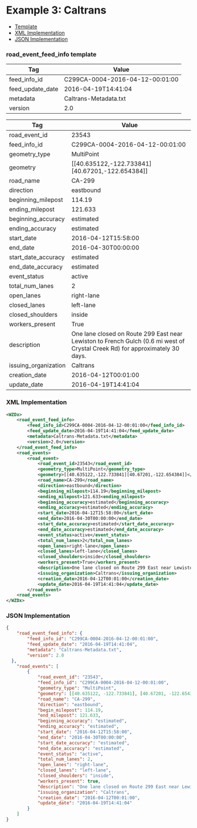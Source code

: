 # Example 3: Caltrans
- [Template](#road_event_feed_info-template)
- [XML Implementation](#xml-implementation)
- [JSON Implementation](#json-implementation)

### road_event_feed_info template
Tag | Value
--- | -----
feed_info_id | C299CA-0004-2016-04-12-00:01:00
feed_update_date | 2016-04-19T14:41:04
metadata | Caltrans-Metadata.txt
version | 2.0

Tag | Value
--- | -----
road_event_id | 23543
feed_info_id | C299CA-0004-2016-04-12-00:01:00
geometry_type | MultiPoint
geometry | [[40.635122,-122.733841][40.67201,-122.654384]]
road_name | CA-299
direction | eastbound
beginning_milepost | 114.19
ending_milepost | 121.633
beginning_accuracy | estimated
ending_accuracy | estimated
start_date | 2016-04-12T15:58:00
end_date | 2016-04-30T00:00:00
start_date_accuracy | estimated
end_date_accuracy | estimated
event_status | active
total_num_lanes | 2
open_lanes | right-lane
closed_lanes | left-lane
closed_shoulders | inside
workers_present | True
description | One lane closed on Route 299 East near Lewiston to French Gulch (0.6 mi west of Crystal Creek Rd) for approximately 30 days.
issuing_organization | Caltrans
creation_date | 2016-04-12T00:01:00
update_date | 2016-04-19T14:41:04

### XML Implementation
```xml
<WZDx>
	<road_event_feed_info>
		<feed_info_id>C299CA-0004-2016-04-12-00:01:00</feed_info_id>
		<feed_update_date>2016-04-19T14:41:04</feed_update_date>
		<metadata>Caltrans-Metadata.txt</metadata>
		<version>2.0</version>
	</road_event_feed_info>
	<road_events>
		<road_event>
			<road_event_id>23543</road_event_id>
			<geometry_type>MultiPoint</geometry_type>
			<geometry>[[40.635122,-122.733841][40.67201,-122.654384]]</geometry>
			<road_name>CA-299</road_name>
			<direction>eastbound</direction>
			<beginning_milepost>114.19</beginning_milepost>
			<ending_milepost>121.633<ending_milepost>
			<beginning_accuracy>estimated</beginning_accuracy>
			<ending_accuracy>estimated</ending_accuracy>
			<start_date>2016-04-12T15:58:00</start_date>
			<end_date>2016-04-30T00:00:00</end_date>
			<start_date_accuracy>estimated</start_date_accuracy>
			<end_date_accuracy>estimated</end_date_accuracy>
			<event_status>active</event_status>
			<total_num_lanes>2</total_num_lanes>
			<open_lanes>right-lane</open_lanes>
			<closed_lanes>left-lane</closed_lanes>
			<closed_shoulders>inside</closed_shoulders>
			<workers_present>True</workers_present>
			<description>One lane closed on Route 299 East near Lewiston to French Gulch (0.6 mi west of Crystal Creek Rd) for approximately 30 days.</description>
			<issuing_organization>Caltrans</issuing_organization>
			<creation_date>2016-04-12T00:01:00</creation_date>
			<update_date>2016-04-19T14:41:04</update_date>
		</road_event>
	<road_events>
</WZDx>
```

### JSON Implementation
```json
{
	"road_event_feed_info": {
		"feed_info_id": "C299CA-0004-2016-04-12-00:01:00",
		"feed_update_date": "2016-04-19T14:41:04",
		"metadata": "Caltrans-Metadata.txt",
		"version": 2.0
  },
	"road_events": [
		{
			"road_event_id": "23543",
			"feed_info_id": "C299CA-0004-2016-04-12-00:01:00",
			"geometry_type": "MultiPoint",
			"geometry": [[40.635122, -122.733841], [40.67201, -122.654384]],
			"road_name": "CA-299",
			"direction": "eastbound",
			"begin_milepost": 114.19,
			"end_milepost": 121.633,
			"beginning_accuracy": "estimated",
			"ending_accuracy": "estimated",
			"start_date": "2016-04-12T15:58:00",
			"end_date": "2016-04-30T00:00:00",
			"start_date_accuracy": "estimated",
			"end_date_accuracy": "estimated",
			"event_status": "active",
			"total_num_lanes": 2,
			"open_lanes": "right-lane",
			"closed_lanes": "left-lane",
			"closed_shoulders": "inside",
			"workers_present": true,
			"description": "One lane closed on Route 299 East near Lewiston to French Gulch (0.6 mi west of Crystal Creek Rd) for approximately 30 days.",
			"issuing_organization": "Caltrans",
			"creation_date": "2016-04-12T00:01:00",
			"update_date": "2016-04-19T14:41:04"
		}
	]
}
```

